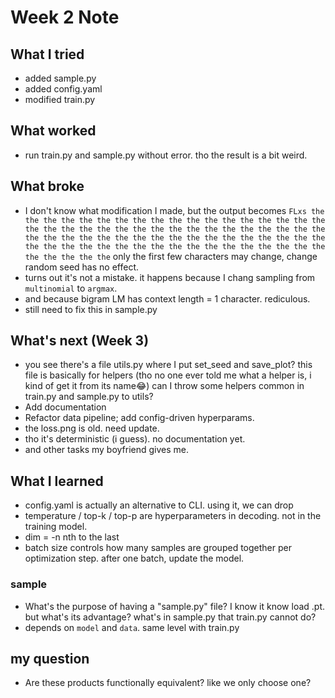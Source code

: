 # Week 2 Note

## What I tried
- added sample.py
- added config.yaml
- modified train.py

## What worked
- run train.py and sample.py without error. tho the result is a bit weird.

## What broke
- I don't know what modification I made, but the output becomes `FLxs the the the the the the the the the the the the the the the the the the the the the the the the the the the the the the the the the the the the the the the the the the the the the the the the the the the the the the the the the the the the the the the the the the the the the the the the the the` only the first few characters may change, change random seed has no effect.
- turns out it's not a mistake. it happens because I chang sampling from `multinomial` to `argmax`.
- and because bigram LM has context length = 1 character. rediculous.
- still need to fix this in sample.py

## What's next (Week 3)
- you see there's a file utils.py where I put set_seed and save_plot? this file is basically for helpers (tho no one ever told me what a helper is, i kind of get it from its name😂) can I throw some helpers common in train.py and sample.py to utils?
- Add documentation
- Refactor data pipeline; add config-driven hyperparams.
- the loss.png is old. need update.
- tho it's deterministic (i guess). no documentation yet.
- and other tasks my boyfriend gives me.


## What I learned
- config.yaml is actually an alternative to CLI. using it, we can drop 
- temperature / top-k / top-p are hyperparameters in decoding. not in the training model.
- dim = -n nth to the last
- batch size controls how many samples are grouped together per optimization step. after one batch, update the model.
### sample 
- What's the purpose of having a "sample.py" file? I know it know load .pt. but what's its advantage? what's in sample.py that train.py cannot do?
- depends on `model` and `data`. same level with train.py

## my question
- Are these products functionally equivalent? like we only choose one?